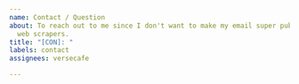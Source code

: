 ```yaml
---
name: Contact / Question
about: To reach out to me since I don't want to make my email super public to avoid
  web scrapers.
title: "[CON]: "
labels: contact
assignees: versecafe

---
```



